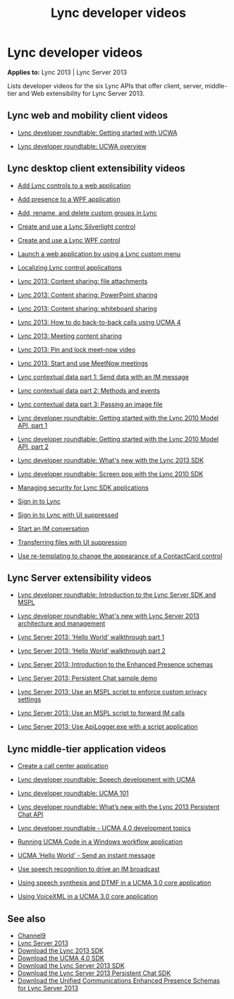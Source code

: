 ﻿---
title: Lync developer videos
TOCTitle: Lync developer videos
ms:assetid: 4b608467-e3a4-4c3c-8c67-2076626c688f
ms:mtpsurl: https://msdn.microsoft.com/en-us/library/Dn495336(v=office.15)
ms:contentKeyID: 60569235
ms.date: 07/25/2014
mtps_version: v=office.15
---

# Lync developer videos

**Applies to:** Lync 2013 | Lync Server 2013

Lists developer videos for the six Lync APIs that offer client, server, middle-tier and Web extensibility for Lync Server 2013.

## Lync web and mobility client videos

- [Lync developer roundtable: Getting started with UCWA](http://channel9.msdn.com/posts/lync-developer-roundtable-getting-started-with-ucwa)

- [Lync developer roundtable: UCWA overview](http://channel9.msdn.com/posts/lync-developer-roundtable-ucwa-overview)

## Lync desktop client extensibility videos

- [Add Lync controls to a web application](http://channel9.msdn.com/posts/add-lync-controls-to-a-web-application)

- [Add presence to a WPF application](http://channel9.msdn.com/posts/add-presence-to-a-wpf-application)

- [Add, rename, and delete custom groups in Lync](http://channel9.msdn.com/posts/add-rename-and-delete-custom-groups-in-lync)

- [Create and use a Lync Silverlight control](http://channel9.msdn.com/posts/create-and-use-a-lync-silverlight-control)

- [Create and use a Lync WPF control](http://channel9.msdn.com/posts/create-and-use-a-lync-wpf-control)

- [Launch a web application by using a Lync custom menu](http://channel9.msdn.com/posts/launch-a-web-application-with-a-lync-custom-menu)

- [Localizing Lync control applications](http://channel9.msdn.com/posts/localizing-lync-control-applications)

- [Lync 2013: Content sharing: file attachments](http://channel9.msdn.com/posts/lync-2013-content-sharing-file-attachments)

- [Lync 2013: Content sharing: PowerPoint sharing](http://channel9.msdn.com/posts/lync-2013-content-sharing-powerpoint-sharing)

- [Lync 2013: Content sharing: whiteboard sharing](http://channel9.msdn.com/posts/lync-2013-content-sharing-whiteboard-sharing)

- [Lync 2013: How to do back-to-back calls using UCMA 4](http://channel9.msdn.com/posts/lync-2013-how-to-do-back-to-back-calls-using-ucma-4)

- [Lync 2013: Meeting content sharing](http://channel9.msdn.com/posts/lync-2013-meeting-content-sharing)

- [Lync 2013: Pin and lock meet-now video](http://channel9.msdn.com/posts/lync-2013-pin-and-lock-meet-now-video)

- [Lync 2013: Start and use MeetNow meetings](http://channel9.msdn.com/posts/lync-2013-start-and-use-meetnow-meetings)

- [Lync contextual data part 1: Send data with an IM message](http://channel9.msdn.com/posts/lync-contextual-data-part-1-send-data-with-an-im-message)

- [Lync contextual data part 2: Methods and events](http://channel9.msdn.com/posts/lync-contextual-data-part-2-methods-and-events)

- [Lync contextual data part 3: Passing an image file](http://channel9.msdn.com/posts/lync-contextual-data-part-3-passing-an-image-file)

- [Lync developer roundtable: Getting started with the Lync 2010 Model API, part 1](http://channel9.msdn.com/posts/lync-developer-roundtable-getting-started-with-the-lync-2010-model-api-part-1)

- [Lync developer roundtable: Getting started with the Lync 2010 Model API, part 2](http://channel9.msdn.com/posts/lync-developer-roundtable-getting-started-with-the-lync-2010-model-api-part-2)

- [Lync developer roundtable: What's new with the Lync 2013 SDK](http://channel9.msdn.com/posts/lync-developer-roundtable-whats-new-with-the-lync-2013-sdk)

- [Lync developer roundtable: Screen pop with the Lync 2010 SDK](http://channel9.msdn.com/posts/lync-developer-roundtable-screen-pop-with-the-lync-2010-sdk)

- [Managing security for Lync SDK applications](http://channel9.msdn.com/posts/managing-security-for-lync-sdk-applications)

- [Sign in to Lync](http://channel9.msdn.com/posts/sign-in-to-lync)

- [Sign in to Lync with UI suppressed](http://channel9.msdn.com/posts/sign-in-to-lync-with-ui-suppressed)

- [Start an IM conversation](http://channel9.msdn.com/posts/start-an-im-conversation)

- [Transferring files with UI suppression](http://channel9.msdn.com/posts/transferring-files-with-ui-suppression)

- [Use re-templating to change the appearance of a ContactCard control](http://channel9.msdn.com/posts/use-re-templating-to-change-the-appearance-of-a-contactcard-control)

## Lync Server extensibility videos

- [Lync developer roundtable: Introduction to the Lync Server SDK and MSPL](http://channel9.msdn.com/posts/lync-developer-roundtable-introduction-to-lync-server-2013-sdk-and-mspl)

- [Lync developer roundtable: What's new with Lync Server 2013 architecture and management](http://channel9.msdn.com/posts/lync-developer-roundtable-whats-new-with-lync-server-2013-architecture-and-management)

- [Lync Server 2013: ‘Hello World’ walkthrough part 1](http://channel9.msdn.com/posts/lync-2013-hello-world-walkthrough-part-1)

- [Lync Server 2013: ‘Hello World’ walkthrough part 2](http://channel9.msdn.com/posts/lync-server-2013-hello-world-walkthrough-part-2)

- [Lync Server 2013: Introduction to the Enhanced Presence schemas](http://channel9.msdn.com/posts/lync-server-2013-introduction-to-the-enhanced-presence-schemas)

- [Lync Server 2013: Persistent Chat sample demo](http://channel9.msdn.com/posts/lync-server-2013-persistent-chat-sample-demo)

- [Lync Server 2013: Use an MSPL script to enforce custom privacy settings](http://channel9.msdn.com/posts/lync-server-2013-use-an-mspl-script-to-enforce-custom-privacy-settings)

- [Lync Server 2013: Use an MSPL script to forward IM calls](http://channel9.msdn.com/posts/lync-server-2013-use-an-mspl-script-to-forward-im-calls)

- [Lync Server 2013: Use ApiLogger.exe with a script application](http://channel9.msdn.com/posts/lync-server-2013-use-apiloggerexe-with-a-script-application)

## Lync middle-tier application videos

- [Create a call center application](http://channel9.msdn.com/posts/create-a-call-center-application)

- [Lync developer roundtable: Speech development with UCMA](http://channel9.msdn.com/posts/lync-developer-roundtable-speech-development-with-ucma)

- [Lync developer roundtable: UCMA 101](http://channel9.msdn.com/posts/lync-developer-roundtable-ucma-101)

- [Lync developer roundtable: What’s new with the Lync 2013 Persistent Chat API](http://channel9.msdn.com/posts/lync-developer-roundtable-whats-new-with-the-lync-2013-persistent-chat-api)

- [Lync developer roundtable - UCMA 4.0 development topics](http://channel9.msdn.com/posts/lync-developer-roundtable-ucma-40-development-topics)

- [Running UCMA Code in a Windows workflow application](http://channel9.msdn.com/posts/running-ucma-code-in-a-windows-workflow-application)

- [UCMA ‘Hello World’ - Send an instant message](http://channel9.msdn.com/posts/ucma-hello-world-send-an-instant-message)

- [Use speech recognition to drive an IM broadcast](http://channel9.msdn.com/posts/use-speech-recognition-to-drive-an-im-broadcast)

- [Using speech synthesis and DTMF in a UCMA 3.0 core application](http://channel9.msdn.com/posts/using-speech-synthesis-and-dtmf-in-a-ucma-30-core-application)

- [Using VoiceXML in a UCMA 3.0 core application](http://channel9.msdn.com/posts/using-voicexml-in-a-ucma-30-core-application)

## See also

- [Channel9](http://channel9.msdn.com/tags/lync)
- [Lync Server 2013](http://technet.microsoft.com/en-us/library/gg398616.aspx)
- [Download the Lync 2013 SDK](http://www.microsoft.com/en-us/download/details.aspx?id=36824)
- [Download the UCMA 4.0 SDK](http://www.microsoft.com/en-us/download/details.aspx?id=35463)
- [Download the Lync Server 2013 SDK](http://www.microsoft.com/en-us/download/details.aspx?id=35456)
- [Download the Lync Server 2013 Persistent Chat SDK](http://www.microsoft.com/en-us/download/details.aspx?id=35458)
- [Download the Unified Communications Enhanced Presence Schemas for Lync Server 2013](http://www.microsoft.com/en-us/download/details.aspx?id=35452)

